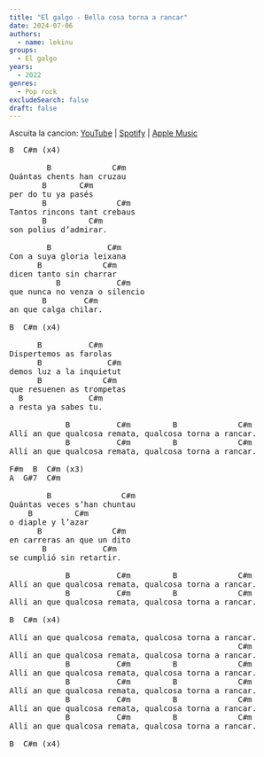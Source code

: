 ```yaml
---
title: "El galgo - Bella cosa torna a rancar"
date: 2024-07-06
authors:
  - name: lekinu
groups:
  - El galgo
years:
  - 2022
genres:
  - Pop rock
excludeSearch: false
draft: false
---
```


Ascuita la cancion: [YouTube](https://www.youtube.com/watch?v=nMpGxEwCZwM) | [Spotify](https://open.spotify.com/track/5DJqbGiK6jHJJV2Be19dAL?si=d6f2ec6ca8664b6d) | [Apple Music](https://music.apple.com/do/album/bella-cosa-torna-a-rancar/1621760527?i=1621760547)

<pre>
B  C#m (x4)

        B             C#m
Quántas chents han cruzau
       B       C#m
per do tu ya pasés
       B               C#m
Tantos rincons tant crebaus
       B         C#m
son polius d’admirar.

        B            C#m
Con a suya gloria leixana
      B             C#m
dicen tanto sin charrar
          B            C#m
que nunca no venza o silencio
       B        C#m
an que calga chilar.

B  C#m (x4)

      B          C#m
Dispertemos as farolas
      B              C#m
demos luz a la inquietut
      B             C#m
que resuenen as trompetas
  B              C#m
a resta ya sabes tu.

            B          C#m         B             C#m
Allí an que qualcosa remata, qualcosa torna a rancar.
            B          C#m         B             C#m
Allí an que qualcosa remata, qualcosa torna a rancar.

F#m  B  C#m (x3)
A  G#7  C#m

        B               C#m
Quántas veces s’han chuntau
    B         C#m
o diaple y l’azar
      B               C#m
en carreras an que un dito
       B            C#m
se cumplió sin retartir.

            B          C#m         B             C#m
Allí an que qualcosa remata, qualcosa torna a rancar.
            B          C#m         B             C#m
Allí an que qualcosa remata, qualcosa torna a rancar.

B  C#m (x4)

Allí an que qualcosa remata, qualcosa torna a rancar.
                                                 C#m
Allí an que qualcosa remata, qualcosa torna a rancar.
            B          C#m         B             C#m
Allí an que qualcosa remata, qualcosa torna a rancar.
            B          C#m         B             C#m
Allí an que qualcosa remata, qualcosa torna a rancar.
            B          C#m         B             C#m
Allí an que qualcosa remata, qualcosa torna a rancar.
            B          C#m         B             C#m
Allí an que qualcosa remata, qualcosa torna a rancar.

B  C#m (x4)
</pre>
